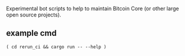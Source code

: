Experimental bot scripts to help to maintain Bitcoin Core (or other large open
source projects).

example cmd
-----------

```
( cd rerun_ci && cargo run -- --help )
```
